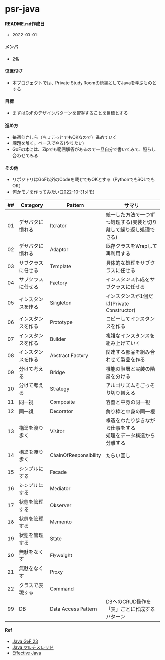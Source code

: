 # psr-java
#### README.md作成日
- 2022-09-01

#### メンバ
- 2名

#### 位置付け
- 本プロジェクトでは、Private Study Roomの続編としてJavaを学ぶものとする

#### 目標
- まずはGoFのデザインパターンを習得することを目標とする

#### 進め方
- 毎週何かしら（ちょこっとでもOKなので）進めていく
- 課題を解く。ベースでやる(やりたい)
- GoFの本には、Zipでも範囲解答があるので一旦自分で書いてみて、照らし合わせてみる

#### その他
- リポジトリはGoF以外のCodeを載せてもOKとする（PythonでもSQLでもOK）
- 何かモノを作ってみたい(2022-10-31メモ)


| ## | Category | Pattern      | サマリ |
|----|----------|--------------|---------------|
| 01 | デザパタに慣れる | Iterator     |統一した方法で一つずつ処理する(実装と切り離して繰り返し処理できる)|
| 02 | デザパタに慣れる | Adaptor      |既存クラスをWrapして再利用する|
| 03 | サブクラスに任せる | Template     |具体的な処理をサブクラスに任せる|
| 04 | サブクラスに任せる | Factory      |インスタンス作成をサブクラスに任せる|
| 05 | インスタンスを作る | Singleton    |インスタンスが1個だけ(Private Constructor)|
| 06 | インスタンスを作る | Prototype    |コピーしてインスタンスを作る|
| 07 | インスタンスを作る | Builder      |複雑なインスタンスを組み上げていく|
| 08 | インスタンスを作る | Abstract Factory |関連する部品を組み合わせて製品を作る|
| 09 | 分けて考える | Bridge       |機能の階層と実装の階層を分ける|
| 10 | 分けて考える | Strategy     |アルゴリズムをごっそり切り替える|
| 11 | 同一視 | Composite    |容器と中身の同一視|
| 12 | 同一視 | Decorator    |飾り枠と中身の同一視|
| 13 | 構造を渡り歩く | Visitor      |構造をわたり歩きながら仕事をする<br>処理をデータ構造から分離する|
| 14 | 構造を渡り歩く | ChainOfResponsibility |たらい回し|
| 15 | シンプルにする | Facade       ||
| 16 | シンプルにする | Mediator     ||
| 17 | 状態を管理する | Observer     ||
| 18 | 状態を管理する | Memento      ||
| 19 | 状態を管理する | State        ||
| 20 | 無駄をなくす | Flyweight    ||
| 21 | 無駄をなくす | Proxy        ||
| 22 | クラスで表現する | Command      ||
| 99 | DB | Data Access Pattern | DBへのCRUD操作を「表」ごとに作成するパターン |

#### Ref
- [Java GoF 23](https://www.hyuki.com/dp/)
- [Java マルチスレッド](https://www.hyuki.com/dp/dp2.html)
- [Effective Java](https://www.maruzen-publishing.co.jp/item/?book_no=303408)
